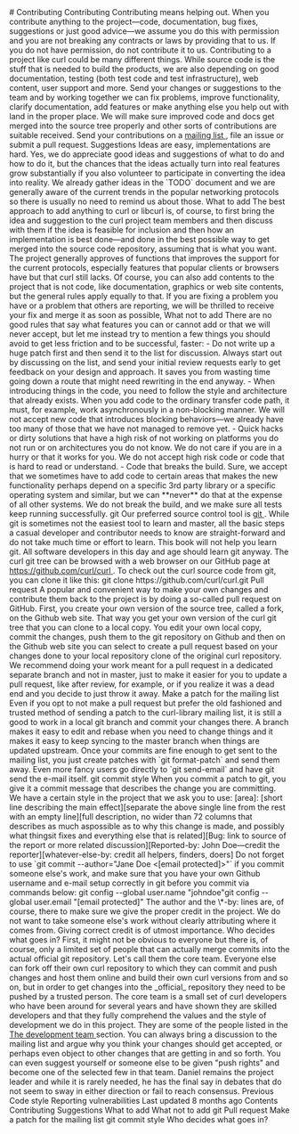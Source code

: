 <a href="layout.html" class="navButton-94f2579c--pageItemWithChildrenNested-2c5d8183--navButtonClickable-161b88ca">
</a>
<a href="options.html" class="navButton-94f2579c--pageItemWithChildrenNested-2c5d8183--navButtonClickable-161b88ca">
</a>
<a href="style.html" class="navButton-94f2579c--pageItemWithChildrenNested-2c5d8183--navButtonClickable-161b88ca">
</a>
<a href="contributing.html" class="navButton-94f2579c--pageItemWithChildrenNested-2c5d8183--navButtonClickable-161b88ca--navButtonOpened-6a88552e">
</a>
<a href="reportvuln.html" class="navButton-94f2579c--pageItemWithChildrenNested-2c5d8183--navButtonClickable-161b88ca">
</a>
<a href="web.html" class="navButton-94f2579c--pageItemWithChildrenNested-2c5d8183--navButtonClickable-161b88ca">
</a>
# <span class="text-4505230f--DisplayH900-bfb998fa--textContentFamily-49a318e1">Contributing</span>
<span class="text-4505230f--UIH300-2063425d--textUIFamily-5ebd8e40--text-8ee2c8b2">
</span>
<span class="text-4505230f--UIH300-2063425d--textUIFamily-5ebd8e40--text-8ee2c8b2">
</span>
<span class="text-4505230f--HeadingH700-04e1a2a3--textContentFamily-49a318e1">
<span data-key="316677ca71c64b9a9b78e63eece38b6e">
<span data-offset-key="316677ca71c64b9a9b78e63eece38b6e:0">Contributing</span>
</span>
</span>
<span class="text-4505230f--TextH400-3033861f--textContentFamily-49a318e1">
<span data-key="7e1a7905c2764caf85b9777e39d961f7">
<span data-offset-key="7e1a7905c2764caf85b9777e39d961f7:0">Contributing means helping out.</span>
</span>
</span>
<span class="text-4505230f--TextH400-3033861f--textContentFamily-49a318e1">
<span data-key="992f43aebed648108c6e9f6d9644ee3d">
<span data-offset-key="992f43aebed648108c6e9f6d9644ee3d:0">When you contribute anything to the project—code, documentation, bug fixes, suggestions or just good advice—we assume you do this with permission and you are not breaking any contracts or laws by providing that to us. If you do not have permission, do not contribute it to us.</span>
</span>
</span>
<span class="text-4505230f--TextH400-3033861f--textContentFamily-49a318e1">
<span data-key="db3273dcf1054002bb31b4a94d7322a6">
<span data-offset-key="db3273dcf1054002bb31b4a94d7322a6:0">Contributing to a project like curl could be many different things. While source code is the stuff that is needed to build the products, we are also depending on good documentation, testing (both test code and test infrastructure), web content, user support and more.</span>
</span>
</span>
<span class="text-4505230f--TextH400-3033861f--textContentFamily-49a318e1">
<span data-key="85401f04405c4534ba1bc5381a76f8ce">
<span data-offset-key="85401f04405c4534ba1bc5381a76f8ce:0">Send your changes or suggestions to the team and by working together we can fix problems, improve functionality, clarify documentation, add features or make anything else you help out with land in the proper place. We will make sure improved code and docs get merged into the source tree properly and other sorts of contributions are suitable received.</span>
</span>
</span>
<span class="text-4505230f--TextH400-3033861f--textContentFamily-49a318e1">
<span data-key="d6d0d8c2bc4d4a4b87fdc3eef5d7a84d">
<span data-offset-key="d6d0d8c2bc4d4a4b87fdc3eef5d7a84d:0">Send your contributions on a </span>
</span>
<a href="../project/comm.html" class="link-a079aa82--primary-53a25e66--link-faf6c434">
<span data-key="3dc2368ba1b84fd29f7595dd9cb00978">
<span data-offset-key="3dc2368ba1b84fd29f7595dd9cb00978:0">mailing list</span>
</span>
</a>
<span data-key="4eca2f3d0e344c84ace3baaf72b1d1e0">
<span data-offset-key="4eca2f3d0e344c84ace3baaf72b1d1e0:0">, file an issue or submit a pull request.</span>
</span>
</span>
<span class="text-4505230f--HeadingH600-23f228db--textContentFamily-49a318e1">
<span data-key="28d40e5c4dda48cb96537b5e373f554e">
<span data-offset-key="28d40e5c4dda48cb96537b5e373f554e:0">Suggestions</span>
</span>
</span>
<span class="text-4505230f--TextH400-3033861f--textContentFamily-49a318e1">
<span data-key="41fc88fa7c4b42d6927ebb2e8e84d761">
<span data-offset-key="41fc88fa7c4b42d6927ebb2e8e84d761:0">Ideas are easy, implementations are hard. Yes, we do appreciate good ideas and suggestions of what to do and how to do it, but the chances that the ideas actually turn into real features grow substantially if you also volunteer to participate in converting the idea into reality.</span>
</span>
</span>
<span class="text-4505230f--TextH400-3033861f--textContentFamily-49a318e1">
<span data-key="0bde29e6fa7b462d87baa4880c3185b2">
<span data-offset-key="0bde29e6fa7b462d87baa4880c3185b2:0">We already gather ideas in the </span>
<span data-offset-key="0bde29e6fa7b462d87baa4880c3185b2:1">`TODO`</span>
<span data-offset-key="0bde29e6fa7b462d87baa4880c3185b2:2"> document and we are generally aware of the current trends in the popular networking protocols so there is usually no need to remind us about those.</span>
</span>
</span>
<span class="text-4505230f--HeadingH600-23f228db--textContentFamily-49a318e1">
<span data-key="af93d47f341148e6aff773ad698ca577">
<span data-offset-key="af93d47f341148e6aff773ad698ca577:0">What to add</span>
</span>
</span>
<span class="text-4505230f--TextH400-3033861f--textContentFamily-49a318e1">
<span data-key="eeb27a0223004c6f9efb7cbbec27fc2b">
<span data-offset-key="eeb27a0223004c6f9efb7cbbec27fc2b:0">The best approach to add anything to curl or libcurl is, of course, to first bring the idea and suggestion to the curl project team members and then discuss with them if the idea is feasible for inclusion and then how an implementation is best done—and done in the best possible way to get merged into the source code repository, assuming that is what you want.</span>
</span>
</span>
<span class="text-4505230f--TextH400-3033861f--textContentFamily-49a318e1">
<span data-key="1bda5cb43e5744e188a1b5c97127116d">
<span data-offset-key="1bda5cb43e5744e188a1b5c97127116d:0">The project generally approves of functions that improves the support for the current protocols, especially features that popular clients or browsers have but that curl still lacks.</span>
</span>
</span>
<span class="text-4505230f--TextH400-3033861f--textContentFamily-49a318e1">
<span data-key="a901c831aa644f7887a64165f3c618f2">
<span data-offset-key="a901c831aa644f7887a64165f3c618f2:0">Of course, you can also add contents to the project that is not code, like documentation, graphics or web site contents, but the general rules apply equally to that.</span>
</span>
</span>
<span class="text-4505230f--TextH400-3033861f--textContentFamily-49a318e1">
<span data-key="6a2b8ac403a94d8a89661e06f1bacd40">
<span data-offset-key="6a2b8ac403a94d8a89661e06f1bacd40:0">If you are fixing a problem you have or a problem that others are reporting, we will be thrilled to receive your fix and merge it as soon as possible,</span>
</span>
</span>
<span class="text-4505230f--HeadingH600-23f228db--textContentFamily-49a318e1">
<span data-key="23792020effb4e5fbb9ae2bb077a5e19">
<span data-offset-key="23792020effb4e5fbb9ae2bb077a5e19:0">What not to add</span>
</span>
</span>
<span class="text-4505230f--TextH400-3033861f--textContentFamily-49a318e1">
<span data-key="9373b4a0634f4ee8a40c99f8361ef184">
<span data-offset-key="9373b4a0634f4ee8a40c99f8361ef184:0">There are no good rules that say what features you can or cannot add or that we will never accept, but let me instead try to mention a few things you should avoid to get less friction and to be successful, faster:</span>
</span>
</span>- <span class="text-4505230f--TextH400-3033861f--textContentFamily-49a318e1">
<span data-key="57b3eb834b1a44f9bfe765098daa2bb6">
<span data-offset-key="57b3eb834b1a44f9bfe765098daa2bb6:0">Do not write up a huge patch first and then send it to the list for discussion. Always start out by discussing on the list, and send your initial review requests early to get feedback on your design and approach. It saves you from wasting time going down a route that might need rewriting in the end anyway.</span>
</span>
</span>- <span class="text-4505230f--TextH400-3033861f--textContentFamily-49a318e1">
<span data-key="91afbf9641a44743b7a34d6596e8ffb7">
<span data-offset-key="91afbf9641a44743b7a34d6596e8ffb7:0">When introducing things in the code, you need to follow the style and architecture that already exists. When you add code to the ordinary transfer code path, it must, for example, work asynchronously in a non-blocking manner. We will not accept new code that introduces blocking behaviors—we already have too many of those that we have not managed to remove yet.</span>
</span>
</span>- <span class="text-4505230f--TextH400-3033861f--textContentFamily-49a318e1">
<span data-key="78cbdc7bdfb2487494ea073449fd05f1">
<span data-offset-key="78cbdc7bdfb2487494ea073449fd05f1:0">Quick hacks or dirty solutions that have a high risk of not working on platforms you do not run or on architectures you do not know. We do not care if you are in a hurry or that it works for you. We do not accept high risk code or code that is hard to read or understand.</span>
</span>
</span>- <span class="text-4505230f--TextH400-3033861f--textContentFamily-49a318e1">
<span data-key="659f8a1ed02344ba96a73c6923137b16">
<span data-offset-key="659f8a1ed02344ba96a73c6923137b16:0">Code that breaks the build. Sure, we accept that we sometimes have to add code to certain areas that makes the new functionality perhaps depend on a specific 3rd party library or a specific operating system and similar, but we can </span>
<span data-offset-key="659f8a1ed02344ba96a73c6923137b16:1">**never**</span>
<span data-offset-key="659f8a1ed02344ba96a73c6923137b16:2"> do that at the expense of all other systems. We do not break the build, and we make sure all tests keep running successfully.</span>
</span>
</span>
<span class="text-4505230f--HeadingH700-04e1a2a3--textContentFamily-49a318e1">
<span data-key="bccffcbc4fb3470aa08abcfde283b0b2">
<span data-offset-key="bccffcbc4fb3470aa08abcfde283b0b2:0">git</span>
</span>
</span>
<span class="text-4505230f--TextH400-3033861f--textContentFamily-49a318e1">
<span data-key="23843b48c7f2445c9c0012c11ab8fe5d">
<span data-offset-key="23843b48c7f2445c9c0012c11ab8fe5d:0">Our preferred source control tool is </span>
</span>
<a href="https://git-scm.com/" class="link-a079aa82--primary-53a25e66--link-faf6c434">
<span data-key="c68b656592a74069b36556ac7a93597b">
<span data-offset-key="c68b656592a74069b36556ac7a93597b:0">git</span>
</span>
</a>
<span data-key="287ca4ce69d4479485d3a22f79507c25">
<span data-offset-key="287ca4ce69d4479485d3a22f79507c25:0">.</span>
</span>
</span>
<span class="text-4505230f--TextH400-3033861f--textContentFamily-49a318e1">
<span data-key="34c45d5dce5b4f168550ff70c48ed1d2">
<span data-offset-key="34c45d5dce5b4f168550ff70c48ed1d2:0">While git is sometimes not the easiest tool to learn and master, all the basic steps a casual developer and contributor needs to know are straight-forward and do not take much time or effort to learn.</span>
</span>
</span>
<span class="text-4505230f--TextH400-3033861f--textContentFamily-49a318e1">
<span data-key="dec31c0ba0fa4d06ba38da6b33768eff">
<span data-offset-key="dec31c0ba0fa4d06ba38da6b33768eff:0">This book will not help you learn git. All software developers in this day and age should learn git anyway.</span>
</span>
</span>
<span class="text-4505230f--TextH400-3033861f--textContentFamily-49a318e1">
<span data-key="c20c42572a3444c2aab7943d26524227">
<span data-offset-key="c20c42572a3444c2aab7943d26524227:0">The curl git tree can be browsed with a web browser on our GitHub page at </span>
</span>
<a href="https://github.com/curl/curl" class="link-a079aa82--primary-53a25e66--link-faf6c434">
<span data-key="40abc218413b41c58621b9e8357625fd">
<span data-offset-key="40abc218413b41c58621b9e8357625fd:0">https://github.com/curl/curl</span>
</span>
</a>
<span data-key="aa6d6f8cdb5747bd95a47182b7472e0d">
<span data-offset-key="aa6d6f8cdb5747bd95a47182b7472e0d:0">.</span>
</span>
</span>
<span class="text-4505230f--TextH400-3033861f--textContentFamily-49a318e1">
<span data-key="140d5bd95d0945f491f59f008ea603e6">
<span data-offset-key="140d5bd95d0945f491f59f008ea603e6:0">To check out the curl source code from git, you can clone it like this:</span>
</span>
</span>    git clone https://github.com/curl/curl.git<span class="text-4505230f--HeadingH600-23f228db--textContentFamily-49a318e1">
<span data-key="0211148038f44182906bcdd51d3f00b9">
<span data-offset-key="0211148038f44182906bcdd51d3f00b9:0">Pull request</span>
</span>
</span>
<span class="text-4505230f--TextH400-3033861f--textContentFamily-49a318e1">
<span data-key="c732524c449a40efb606792ee2646a84">
<span data-offset-key="c732524c449a40efb606792ee2646a84:0">A popular and convenient way to make your own changes and contribute them back to the project is by doing a so-called pull request on GitHub.</span>
</span>
</span>
<span class="text-4505230f--TextH400-3033861f--textContentFamily-49a318e1">
<span data-key="8a7400392e7a40e5b7d8a3319b9753a6">
<span data-offset-key="8a7400392e7a40e5b7d8a3319b9753a6:0">First, you create your own version of the source tree, called a fork, on the Github web site. That way you get your own version of the curl git tree that you can clone to a local copy.</span>
</span>
</span>
<span class="text-4505230f--TextH400-3033861f--textContentFamily-49a318e1">
<span data-key="70135b5c6e434f8a8711e2d1fba85072">
<span data-offset-key="70135b5c6e434f8a8711e2d1fba85072:0">You edit your own local copy, commit the changes, push them to the git repository on Github and then on the Github web site you can select to create a pull request based on your changes done to your local repository clone of the original curl repository.</span>
</span>
</span>
<span class="text-4505230f--TextH400-3033861f--textContentFamily-49a318e1">
<span data-key="96b90785c9314d42b2f15c6c4a9930b4">
<span data-offset-key="96b90785c9314d42b2f15c6c4a9930b4:0">We recommend doing your work meant for a pull request in a dedicated separate branch and not in master, just to make it easier for you to update a pull request, like after review, for example, or if you realize it was a dead end and you decide to just throw it away.</span>
</span>
</span>
<span class="text-4505230f--HeadingH600-23f228db--textContentFamily-49a318e1">
<span data-key="66feaaa5af694f128e16bf2c22f5ebcd">
<span data-offset-key="66feaaa5af694f128e16bf2c22f5ebcd:0">Make a patch for the mailing list</span>
</span>
</span>
<span class="text-4505230f--TextH400-3033861f--textContentFamily-49a318e1">
<span data-key="b512373378cf4f7f8512c96d7b7c70ec">
<span data-offset-key="b512373378cf4f7f8512c96d7b7c70ec:0">Even if you opt to not make a pull request but prefer the old fashioned and trusted method of sending a patch to the curl-library mailing list, it is still a good to work in a local git branch and commit your changes there.</span>
</span>
</span>
<span class="text-4505230f--TextH400-3033861f--textContentFamily-49a318e1">
<span data-key="8e56773c0d7d4466b2566d9fa0937538">
<span data-offset-key="8e56773c0d7d4466b2566d9fa0937538:0">A branch makes it easy to edit and rebase when you need to change things and it makes it easy to keep syncing to the master branch when things are updated upstream.</span>
</span>
</span>
<span class="text-4505230f--TextH400-3033861f--textContentFamily-49a318e1">
<span data-key="6dcbfcc3a6d24e20b456dcf505f956b4">
<span data-offset-key="6dcbfcc3a6d24e20b456dcf505f956b4:0">Once your commits are fine enough to get sent to the mailing list, you just create patches with </span>
<span data-offset-key="6dcbfcc3a6d24e20b456dcf505f956b4:1">`git format-patch`</span>
<span data-offset-key="6dcbfcc3a6d24e20b456dcf505f956b4:2"> and send them away. Even more fancy users go directly to </span>
<span data-offset-key="6dcbfcc3a6d24e20b456dcf505f956b4:3">`git send-email`</span>
<span data-offset-key="6dcbfcc3a6d24e20b456dcf505f956b4:4"> and have git send the e-mail itself.</span>
</span>
</span>
<span class="text-4505230f--HeadingH600-23f228db--textContentFamily-49a318e1">
<span data-key="78bea69692604f7f9d381363970b24ec">
<span data-offset-key="78bea69692604f7f9d381363970b24ec:0">git commit style</span>
</span>
</span>
<span class="text-4505230f--TextH400-3033861f--textContentFamily-49a318e1">
<span data-key="d633493edade48f886ee2698c603250d">
<span data-offset-key="d633493edade48f886ee2698c603250d:0">When you commit a patch to git, you give it a commit message that describes the change you are committing. We have a certain style in the project that we ask you to use:</span>
</span>
</span>    [area]: [short line describing the main effect]​[separate the above single line from the rest with an empty line]​[full description, no wider than 72 columns that describes as much aspossible as to why this change is made, and possibly what thingsit fixes and everything else that is related]​[Bug: link to source of the report or more related discussion][Reported-by: John Doe—credit the reporter][whatever-else-by: credit all helpers, finders, doers]<span class="text-4505230f--TextH400-3033861f--textContentFamily-49a318e1">
<span data-key="6a92c863d4c445989ca6afdc2b1ede54">
<span data-offset-key="6a92c863d4c445989ca6afdc2b1ede54:0">Do not forget to use </span>
<span data-offset-key="6a92c863d4c445989ca6afdc2b1ede54:1">`git commit --author="Jane Doe <[email protected]>"`</span>
<span data-offset-key="6a92c863d4c445989ca6afdc2b1ede54:2"> if you commit someone else's work, and make sure that you have your own Github username and e-mail setup correctly in git before you commit via commands below:</span>
</span>
</span>    git config --global user.name "johndoe"git config --global user.email "[email protected]"<span class="text-4505230f--TextH400-3033861f--textContentFamily-49a318e1">
<span data-key="056fc36039e946438f744900b14fe98f">
<span data-offset-key="056fc36039e946438f744900b14fe98f:0">The author and the \*-by: lines are, of course, there to make sure we give the proper credit in the project. We do not want to take someone else's work without clearly attributing where it comes from. Giving correct credit is of utmost importance.</span>
</span>
</span>
<span class="text-4505230f--HeadingH600-23f228db--textContentFamily-49a318e1">
<span data-key="389bb89a40a1474dbb27b84a1212130a">
<span data-offset-key="389bb89a40a1474dbb27b84a1212130a:0">Who decides what goes in?</span>
</span>
</span>
<span class="text-4505230f--TextH400-3033861f--textContentFamily-49a318e1">
<span data-key="06c004e0efc14f1c97600efab2bbdb64">
<span data-offset-key="06c004e0efc14f1c97600efab2bbdb64:0">First, it might not be obvious to everyone but there is, of course, only a limited set of people that can actually merge commits into the actual official git repository. Let's call them the core team.</span>
</span>
</span>
<span class="text-4505230f--TextH400-3033861f--textContentFamily-49a318e1">
<span data-key="f1e169b014554773a8222f551473970f">
<span data-offset-key="f1e169b014554773a8222f551473970f:0">Everyone else can fork off their own curl repository to which they can commit and push changes and host them online and build their own curl versions from and so on, but in order to get changes into the </span>
<span data-offset-key="f1e169b014554773a8222f551473970f:1">_official_</span>
<span data-offset-key="f1e169b014554773a8222f551473970f:2"> repository they need to be pushed by a trusted person.</span>
</span>
</span>
<span class="text-4505230f--TextH400-3033861f--textContentFamily-49a318e1">
<span data-key="51f5a80db9d5466791b3727846b1381d">
<span data-offset-key="51f5a80db9d5466791b3727846b1381d:0">The core team is a small set of curl developers who have been around for several years and have shown they are skilled developers and that they fully comprehend the values and the style of development we do in this project. They are some of the people listed in the </span>
</span>
<a href="../project/devteam.html" class="link-a079aa82--primary-53a25e66--link-faf6c434">
<span data-key="d901845cfa7047cfb973e1d7caaa5a8c">
<span data-offset-key="d901845cfa7047cfb973e1d7caaa5a8c:0">The development team</span>
</span>
</a>
<span data-key="17687fa1454e4916b734d1bc257fa5cc">
<span data-offset-key="17687fa1454e4916b734d1bc257fa5cc:0"> section.</span>
</span>
</span>
<span class="text-4505230f--TextH400-3033861f--textContentFamily-49a318e1">
<span data-key="6821e722ced843f8a3807219ce8871b9">
<span data-offset-key="6821e722ced843f8a3807219ce8871b9:0">You can always bring a discussion to the mailing list and argue why you think your changes should get accepted, or perhaps even object to other changes that are getting in and so forth. You can even suggest yourself or someone else to be given "push rights" and become one of the selected few in that team.</span>
</span>
</span>
<span class="text-4505230f--TextH400-3033861f--textContentFamily-49a318e1">
<span data-key="19db98361ef347b1a68c1664dd969fc0">
<span data-offset-key="19db98361ef347b1a68c1664dd969fc0:0">Daniel remains the project leader and while it is rarely needed, he has the final say in debates that do not seem to sway in either direction or fail to reach consensus.</span>
</span>
</span>
<a href="style.html" class="reset-3c756112--card-6570f064--whiteCard-fff091a4--cardPrevious-56a5e674">
</a>
<span class="text-4505230f--TextH200-a3425406--textContentFamily-49a318e1">Previous</span>
<span class="text-4505230f--UIH400-4e41e82a--textContentFamily-49a318e1">Code style</span>
<a href="reportvuln.html" class="reset-3c756112--card-6570f064--whiteCard-fff091a4--cardNext-19241c42">
</a>
<span class="text-4505230f--UIH400-4e41e82a--textContentFamily-49a318e1">Reporting vulnerabilities</span>
<span class="text-4505230f--TextH200-a3425406--textContentFamily-49a318e1">Last updated 8 months ago</span>
<span class="text-4505230f--InfoH100-1e92e1d1--textContentFamily-49a318e1">Contents</span>
<a href="contributing.html#contributing" class="reset-3c756112--menuItem-aa02f6ec--menuItemLight-757d5235--menuItemInline-173bdf97--pageTocItem-f4427024">
</a>
<span class="text-4505230f--UIH300-2063425d--textContentFamily-49a318e1">
<span class="text-4505230f--UIH200-50ead35f--textContentFamily-49a318e1">Contributing</span>
</span>
<a href="contributing.html#suggestions" class="reset-3c756112--menuItem-aa02f6ec--menuItemLight-757d5235--menuItemInline-173bdf97--pageTocItem-f4427024">
</a>
<span class="text-4505230f--UIH300-2063425d--textContentFamily-49a318e1">
<span class="text-4505230f--UIH200-50ead35f--textContentFamily-49a318e1--pageTocLinkH2-2294976c">Suggestions</span>
</span>
<a href="contributing.html#what-to-add" class="reset-3c756112--menuItem-aa02f6ec--menuItemLight-757d5235--menuItemInline-173bdf97--pageTocItem-f4427024">
</a>
<span class="text-4505230f--UIH300-2063425d--textContentFamily-49a318e1">
<span class="text-4505230f--UIH200-50ead35f--textContentFamily-49a318e1--pageTocLinkH2-2294976c">What to add</span>
</span>
<a href="contributing.html#what-not-to-add" class="reset-3c756112--menuItem-aa02f6ec--menuItemLight-757d5235--menuItemInline-173bdf97--pageTocItem-f4427024">
</a>
<span class="text-4505230f--UIH300-2063425d--textContentFamily-49a318e1">
<span class="text-4505230f--UIH200-50ead35f--textContentFamily-49a318e1--pageTocLinkH2-2294976c">What not to add</span>
</span>
<a href="contributing.html#git" class="reset-3c756112--menuItem-aa02f6ec--menuItemLight-757d5235--menuItemInline-173bdf97--pageTocItem-f4427024">
</a>
<span class="text-4505230f--UIH300-2063425d--textContentFamily-49a318e1">
<span class="text-4505230f--UIH200-50ead35f--textContentFamily-49a318e1">git</span>
</span>
<a href="contributing.html#pull-request" class="reset-3c756112--menuItem-aa02f6ec--menuItemLight-757d5235--menuItemInline-173bdf97--pageTocItem-f4427024">
</a>
<span class="text-4505230f--UIH300-2063425d--textContentFamily-49a318e1">
<span class="text-4505230f--UIH200-50ead35f--textContentFamily-49a318e1--pageTocLinkH2-2294976c">Pull request</span>
</span>
<a href="contributing.html#make-a-patch-for-the-mailing-list" class="reset-3c756112--menuItem-aa02f6ec--menuItemLight-757d5235--menuItemInline-173bdf97--pageTocItem-f4427024">
</a>
<span class="text-4505230f--UIH300-2063425d--textContentFamily-49a318e1">
<span class="text-4505230f--UIH200-50ead35f--textContentFamily-49a318e1--pageTocLinkH2-2294976c">Make a patch for the mailing list</span>
</span>
<a href="contributing.html#git-commit-style" class="reset-3c756112--menuItem-aa02f6ec--menuItemLight-757d5235--menuItemInline-173bdf97--pageTocItem-f4427024">
</a>
<span class="text-4505230f--UIH300-2063425d--textContentFamily-49a318e1">
<span class="text-4505230f--UIH200-50ead35f--textContentFamily-49a318e1--pageTocLinkH2-2294976c">git commit style</span>
</span>
<a href="contributing.html#who-decides-what-goes-in" class="reset-3c756112--menuItem-aa02f6ec--menuItemLight-757d5235--menuItemInline-173bdf97--pageTocItem-f4427024">
</a>
<span class="text-4505230f--UIH300-2063425d--textContentFamily-49a318e1">
<span class="text-4505230f--UIH200-50ead35f--textContentFamily-49a318e1--pageTocLinkH2-2294976c">Who decides what goes in?</span>
</span>
